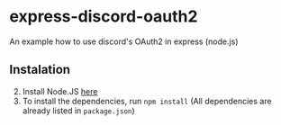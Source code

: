 # express-discord-oauth2
An example how to use discord's OAuth2 in express (node.js)

## Instalation
2. Install Node.JS [here](https://nodejs.org/)
2. To install the dependencies, run `npm install` (All dependencies are already listed in `package.json`)
